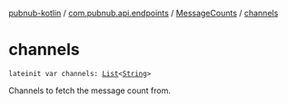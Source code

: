 [pubnub-kotlin](../../index.md) / [com.pubnub.api.endpoints](../index.md) / [MessageCounts](index.md) / [channels](./channels.md)

# channels

`lateinit var channels: `[`List`](https://kotlinlang.org/api/latest/jvm/stdlib/kotlin.collections/-list/index.html)`<`[`String`](https://kotlinlang.org/api/latest/jvm/stdlib/kotlin/-string/index.html)`>`

Channels to fetch the message count from.

